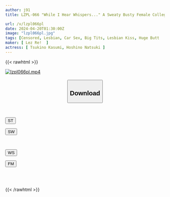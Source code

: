 ```yaml
---
author: j91
title: LZPL-066 "While I Hear Whispers..." A Sweaty Busty Female College Student Is Molested By A Busty Lesbian While Returning Home At The End Of The Year In The Narrow Seat Of A Night Bus With A Broken Air Conditioner.

url: /v/lzpl066pl
date: 2024-04-20T01:30:00Z
image: "lzpl066pl.jpg"
tags: [Censored, Lesbian, Car Sex, Big Tits, Lesbian Kiss, Huge Butt	]
maker: [ Lez Re!  ]
actress: [ Tsukino Kasumi, Hoshino Natsuki ]
---
```



{{< rawhtml >}}

<div class="video" data-videoid="P3laLq0YmLU0z46">
    <a href="javascript:;">
        <img src="/v/lzpl066pl/lzpl066pl.jpg" width="WIDTH" height="HEIGHT" alt="lzpl066pl.mp4" loading="lazy">
    </a>
</div>

<script type="text/javascript" src="https://j91.asia/asset/on-demand-st.js"></script>

<br>
  <link rel="stylesheet" href="https://j91.asia/asset/bs5.css">
  
  <center>
  <button class="btn btn-primary" type="button" data-bs-toggle="collapse" data-bs-target=".multi-collapse" aria-expanded="false" aria-controls="multiCollapseExample1 multiCollapseExample2"><h2>Download</h2></button></center>
</p>
<div class="row">
  <div class="col">
    <div class="collapse multi-collapse" id="multiCollapseExample1">
      <div class="card card-body">
	      	      <br>
<div class="buttons">  
<p><a href="https://streamtape.to/v/P3laLq0YmLU0z46" target="_blank"><button class="btn-hover color-3"><i class="fa fa-download"></i> ST</button></a></p>
<p><a href="https://asnwish.com/pxkecwwfw88b" target="_blank"><button class="btn-hover color-2"><i class="fa fa-download"></i> SW</button></a></p></div>
    </div>
  </div>
</div>
  <div class="col">
    <div class="collapse multi-collapse" id="multiCollapseExample2">
      <div class="card card-body">
	      <br>
<div class="buttons">
<p><a href="https://wolfstream.tv/xwte23jlq2ui"><button class="btn-hover color-9"><i class="fa fa-download"></i> WS</button></a></p>
<p><a href="https://filemoon.sx/d/e7zur3qnfnay"><button class="btn-hover color-8"><i class="fa fa-download"></i> FM</button></a></p></div>
<br><br>
      </div>
    </div>
  </div>
</div>

{{< /rawhtml >}}